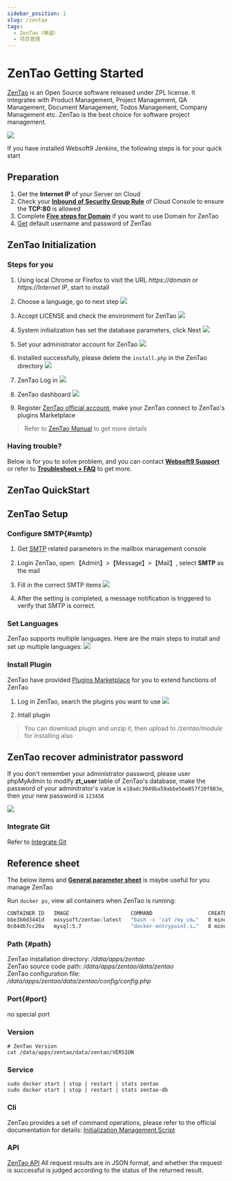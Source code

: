```yaml
---
sidebar_position: 1
slug: /zentao
tags:
  - ZenTao（禅道）
  - 项目管理
---
```


# ZenTao Getting Started

[ZenTao](https://www.zentao.pm)  is an Open Source software released under ZPL license. It integrates with Product Management, Project Management, QA Management, Document Management, Todos Management, Company Management etc. ZenTao is the best choice for software project management.

![](https://libs.websoft9.com/Websoft9/DocsPicture/en/zentao/zentao-gui-websoft9.png)

If you have installed Websoft9 Jenkins, the following steps is for your quick start

## Preparation

1. Get the **Internet IP** of your Server on Cloud
2. Check your **[Inbound of Security Group Rule](./administrator/firewall#security)** of Cloud Console to ensure the **TCP:80** is allowed
3. Complete **[Five steps for Domain](./administrator/domain_step)** if you want to use Domain for ZenTao
4. [Get](./user/credentials) default username and password of ZenTao

## ZenTao Initialization

### Steps for you

1. Using local Chrome or Firefox to visit the URL *https://domain* or *https://Internet IP*, start to install  

2. Choose a language, go to next step 
   ![](https://libs.websoft9.com/Websoft9/DocsPicture/en/zentao/zentao-installstart-websoft9.png)

3. Accept LICENSE and check the environment for ZenTao
   ![](https://libs.websoft9.com/Websoft9/DocsPicture/en/zentao/zentao-installsyscheck-websoft9.png)

4. System initialization has set the database parameters, click Next
   ![](https://libs.websoft9.com/Websoft9/DocsPicture/en/zentao/zentao-installdbconf-websoft9.png)

5. Set your administrator account for ZenTao
   ![](https://libs.websoft9.com/Websoft9/DocsPicture/en/zentao/zentao-installadmin-websoft9.png)

6. Installed successfully, please delete the `install.php` in the ZenTao directory
   ![](https://libs.websoft9.com/Websoft9/DocsPicture/en/zentao/zentao-installss-websoft9.png)

7. ZenTao Log in
   ![](https://libs.websoft9.com/Websoft9/DocsPicture/en/zentao/zentao-login-websoft9.png)

8. ZenTao dashboard
   ![](https://libs.websoft9.com/Websoft9/DocsPicture/en/zentao/zentao-gui-websoft9.png)

9. Register [ZenTao official account](https://www.zentao.net/user-register.html), make your ZenTao connect to ZenTao's plugins Marketplace

> Refer to [ZenTao Manual](https://www.zentao.pm/book/zentaomanual/) to get more details

### Having trouble?

Below is for you to solve problem, and you can contact **[Websoft9 Support](./helpdesk)** or refer to **[Troubleshoot + FAQ](./faq#setup)** to get more.  

## ZenTao QuickStart

## ZenTao Setup

### Configure SMTP{#smtp}

1. Get [SMTP](./administrator/smtp) related parameters in the mailbox management console

2. Login ZenTao, open:【Admin】>【Message】>【Mail】, select **SMTP** as the mail

3. Fill in the correct SMTP items
    ![](https://libs.websoft9.com/Websoft9/DocsPicture/en/zentao/zentao-smtp-websoft9.png)

4. After the setting is completed, a message notification is triggered to verify that SMTP is correct.

### Set Languages

ZenTao supports multiple languages. Here are the main steps to install and set up multiple languages:
![](https://libs.websoft9.com/Websoft9/DocsPicture/en/zentao/zentao-changelanguage-websoft9.png)

### Install Plugin

ZenTao have provided [Plugins Marketplace](https://www.zentao.net/extension-browse.html) for you to extend functions of ZenTao

1. Log in ZenTao, search the plugins you want to use
   ![](https://libs.websoft9.com/Websoft9/DocsPicture/en/zentao/zentao-dlplugins-websoft9.png)

2. Intall plugin

> You can download plugin and unzip it, then upload to */zentao/module* for installing also

## ZenTao recover administrator password

If you don't remember your administrator password, please user phpMyAdmin to modify **zt_user** table of ZenTao's database, make the password of your adminitrator's value is `e10adc3949ba59abbe56e057f20f883e`, then your new password is `123456`

![](https://libs.websoft9.com/Websoft9/DocsPicture/zh/zentao/zentao-recoverpw-websoft9.png)

### Integrate Git

Refer to [Integrate Git](https://www.zentao.pm/book/zentaomanual/free-open-source-project-management-software-git-105.html)

## Reference sheet

The below items and **[General parameter sheet](./administrator/parameter)** is maybe useful for you manage ZenTao

Run `docker ps`, view all containers when ZenTao is running:  

```bash
CONTAINER ID   IMAGE                    COMMAND                  CREATED         STATUS         PORTS                                   NAMES
bbe3b0d3441d   easysoft/zentao:latest   "bash -c 'cat /my_cm…"   8 minutes ago   Up 8 minutes   0.0.0.0:9003->80/tcp, :::9003->80/tcp   zentao
0c04db7cc20a   mysql:5.7                "docker-entrypoint.s…"   8 minutes ago   Up 8 minutes   3306/tcp, 33060/tcp                     zentao-db

```

### Path {#path}

ZenTao installation directory: */data/apps/zentao*  
ZenTao source code path: */data/apps/zentao/data/zentao*  
ZenTao configuration file: */data/apps/zentao/data/zentao/config/config.php*  

### Port{#port}

no special port

### Version

```shell
# ZenTao Version
cat /data/apps/zentao/data/zentao/VERSION
````

### Service

```shell
sudo docker start | stop | restart | stats zentao
sudo docker start | stop | restart | stats zentao-db
````

### Cli

ZenTao provides a set of command operations, please refer to the official documentation for details: [Initialization Management Script](https://www.zentao.net/book/zentaopmshelp/35.html)

### API

[ZenTao API](https://www.zentao.net/book/api/setting-369.html) All request results are in JSON format, and whether the request is successful is judged according to the status of the returned result.
